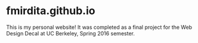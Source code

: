 # fmirdita.github.io

This is my personal website! It was completed as a final project for the Web Design Decal at UC Berkeley, Spring 2016 semester.
